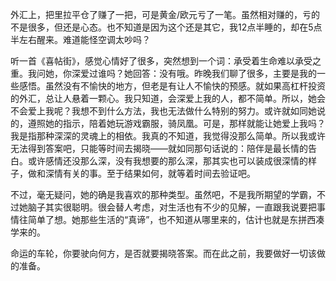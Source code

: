 外汇上，把里拉平仓了赚了一把，可是黄金/欧元亏了一笔。虽然相对赚的，亏的不是很多，但还是心态。也不知道是因为这个还是其它，我12点半睡的，却在5点半左右醒来。难道能怪空调太吵吗？

听一首《喜帖街》，感觉心情好了很多，突然想到一个词：承受着生命难以承受之重。我问她，你深爱过谁吗？她回答：没有哦。昨晚我们聊了很多，主要是我的一些感悟。虽然没有不愉快的地方，但老是有让人不愉快的预感。就如果高杠杆投资的外汇，总让人悬着一颗心。我只知道，会深爱上我的人，都不简单。所以，她会不会爱上我呢？我想不到什么方法，我也无法做什么特别的努力。或许就如同她说的，遵照她的指示，陪着她玩游戏霸服，骑凤凰。可是，那样就能让她爱上我吗？我是指那种深深的灵魂上的相依。我真的不知道，我觉得没那么简单。所以我或许无法得到答案吧，只能等时间去揭晓——就如同那句话说的：陪伴是最长情的告白。或许感情还没那么深，没有我想要的那么深，那其实也可以装成很深情的样子，做和深情有关的事。至于结果如何，就等着时间去验证吧。

不过，毫无疑问，她的确是我喜欢的那种类型。虽然吧，不是我所期望的学霸，不过她脑子其实很聪明。很会替人考虑，对生活也有不少的见解，一直跟我说要把事情往简单了想。她那些生活的“真谛”，也不知道从哪里来的，估计也就是东拼西凑学来的。

命运的车轮，你要驶向何方，是否就要揭晓答案。而在此之前，我要做好一切该做的准备。